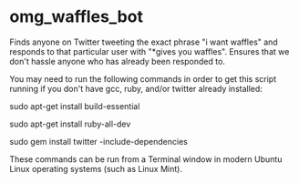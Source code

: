 # omg_waffles_bot
Finds anyone on Twitter tweeting the exact phrase "i want waffles" and responds to that particular user with "*gives you waffles". Ensures that we don't hassle anyone who has already been responded to.

You may need to run the following commands in order to get this script running if you don't have gcc, ruby, and/or twitter already installed:

sudo apt-get install build-essential

sudo apt-get install ruby-all-dev

sudo gem install twitter -include-dependencies

These commands can be run from a Terminal window in modern Ubuntu Linux operating systems (such as Linux Mint).
